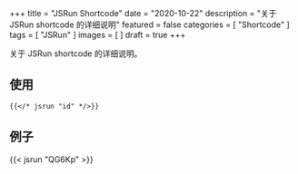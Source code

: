 +++
title = "JSRun Shortcode"
date = "2020-10-22"
description = "关于 JSRun shortcode 的详细说明"
featured = false
categories = [
  "Shortcode"
]
tags = [
  "JSRun"
]
images = [
]
draft = true
+++

关于 JSRun shortcode 的详细说明。
<!--more-->

## 使用

```markdown
{{</* jsrun "id" */>}}
```

## 例子

{{< jsrun "QG6Kp" >}}

